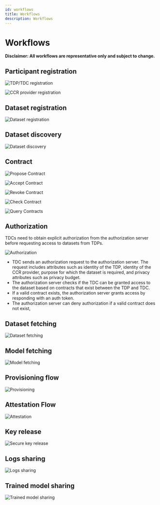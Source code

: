 ```yaml
---
id: workflows
title: Workflows
description: Workflows
---
```


# Workflows

__Disclaimer: All workflows are representative only and subject to change.__

## Participant registration

![TDP/TDC registration](./seqDiagram/ccr_participantRegistrationFlow.drawio.png)

![CCR provider registration](./seqDiagram/ccr_providerRegistrationFlow.drawio.png)

## Dataset registration

![Dataset registration](./seqDiagram/ccr_datasetRegistrationFlow.drawio.png)

## Dataset discovery

![Dataset discovery](./seqDiagram/ccr_datasetDiscoveryFlow.drawio.png)

## Contract

![Propose Contract](./seqDiagram/ccr_proposeContractFlow.drawio.png)

![Accept Contract](./seqDiagram/ccr_acceptContractFlow.drawio.png)

![Revoke Contract](./seqDiagram/ccr_revokeContractFlow.drawio.png)

![Check Contract](./seqDiagram/ccr_checkContractFlow.drawio.png)

![Query Contracts](./seqDiagram/ccr_queryContractFlow.drawio.png)

## Authorization

TDCs need to obtain explicit authorization from the authorization server before requesting access to datasets from TDPs.

![Authorization](./seqDiagram/ccr_authorizationFlow.drawio.png)

- TDC sends an authorization request to the authorization server. The request includes attributes such as identity of the TDP, identity of the CCR provider, purpose for which the dataset is required, and privacy attributes such as privacy budget. 
- The authorization server checks if the TDC can be granted access to the dataset based on contracts that exist between the TDP and TDC.
- If a valid contract exists, the authorization server grants access by responding with an auth token. 
- The authorization server can deny authorization if a valid contract does not exist, 

## Dataset fetching

![Dataset fetching](./seqDiagram/ccr_datasetFetchingFlow.drawio.png)

## Model fetching

![Model fetching](./seqDiagram/ccr_modelFetchingFlow.drawio.png)

## Provisioning flow

![Provisioning](./seqDiagram/ccr_provisioningFlow.drawio.png)

## Attestation Flow

![Attestation](./seqDiagram/ccr_attestationFlow.drawio.png)

## Key release

![Secure key release](./seqDiagram/ccr_keyReleaseFlow.drawio.png)

## Logs sharing

![Logs sharing](./seqDiagram/ccr_logsSharingFlow.drawio.png)

## Trained model sharing

![Trained model sharing](./seqDiagram/ccr_trainedModelSharingFlow.drawio.png)

